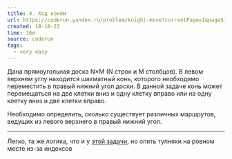 ```yaml
---
title: 4. Ход конём
url: https://coderun.yandex.ru/problem/knight-move?currentPage=1&pageSize=10&rowNumber=4
created: 18-10-23
time: 16m
source: coderun
tags:
  - very easy
---
```


Дана прямоугольная доска N×M (N строк и M столбцов). В левом верхнем углу находится шахматный конь, которого необходимо переместить в правый нижний угол доски. В данной задаче конь может перемещаться на две клетки вниз и одну клетку вправо или на одну клетку вниз и две клетки вправо.

Необходимо определить, сколько существует различных маршрутов, ведущих из левого верхнего в правый нижний угол.

---

Легко, та же логика, что и у [этой задачи](https://github.com/lld4n/leetcode/tree/master/%D0%92%D1%8B%D0%B2%D0%B5%D1%81%D1%82%D0%B8%20%D0%BC%D0%B0%D1%80%D1%88%D1%80%D1%83%D1%82%20%D0%BC%D0%B0%D0%BA%D1%81%D0%B8%D0%BC%D0%B0%D0%BB%D1%8C%D0%BD%D0%BE%D0%B9%20%D1%81%D1%82%D0%BE%D0%B8%D0%BC%D0%BE%D1%81%D1%82%D0%B8), но опять тупняки на ровном месте из-за индексов
